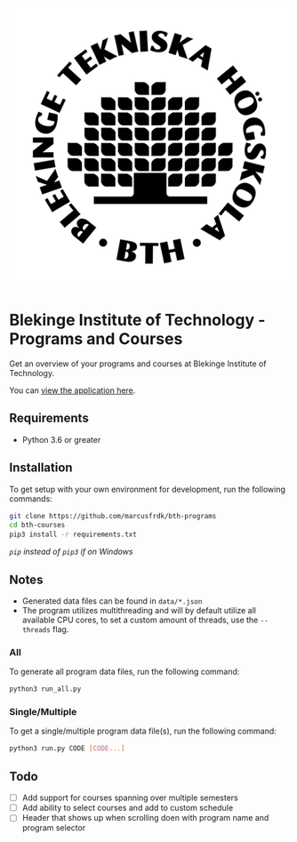 <p align=center><img src="./assets/bth-logo.png" /></p>

# Blekinge Institute of Technology - Programs and Courses

Get an overview of your programs and courses at Blekinge Institute of Technology.

You can [view the application here](https://bth.marcusfredriksson.com).

## Requirements

- Python 3.6 or greater

## Installation

To get setup with your own environment for development, run the following commands:

```bash
git clone https://github.com/marcusfrdk/bth-programs
cd bth-courses
pip3 install -r requirements.txt
```

_`pip` instead of `pip3` if on Windows_

## Notes

- Generated data files can be found in `data/*.json`
- The program utilizes multithreading and will by default utilize all available CPU cores, to set a custom amount of threads, use the `--threads` flag.

### All

To generate all program data files, run the following command:

```bash
python3 run_all.py
```

### Single/Multiple

To get a single/multiple program data file(s), run the following command:

```bash
python3 run.py CODE [CODE...]
```

## Todo

- [ ] Add support for courses spanning over multiple semesters
- [ ] Add ability to select courses and add to custom schedule
- [ ] Header that shows up when scrolling doen with program name and program selector
